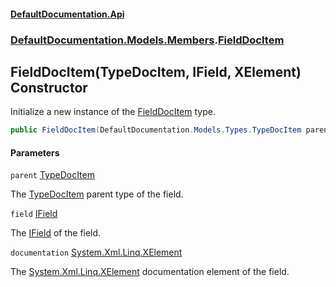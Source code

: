 #### [DefaultDocumentation\.Api](../../../../index.md 'index')
### [DefaultDocumentation\.Models\.Members](../../../../index.md#DefaultDocumentation.Models.Members 'DefaultDocumentation\.Models\.Members').[FieldDocItem](index.md 'DefaultDocumentation\.Models\.Members\.FieldDocItem')

## FieldDocItem\(TypeDocItem, IField, XElement\) Constructor

Initialize a new instance of the [FieldDocItem](index.md 'DefaultDocumentation\.Models\.Members\.FieldDocItem') type\.

```csharp
public FieldDocItem(DefaultDocumentation.Models.Types.TypeDocItem parent, IField field, System.Xml.Linq.XElement? documentation);
```
#### Parameters

<a name='DefaultDocumentation.Models.Members.FieldDocItem.FieldDocItem(DefaultDocumentation.Models.Types.TypeDocItem,IField,System.Xml.Linq.XElement).parent'></a>

`parent` [TypeDocItem](../../Types/TypeDocItem/index.md 'DefaultDocumentation\.Models\.Types\.TypeDocItem')

The [TypeDocItem](../../Types/TypeDocItem/index.md 'DefaultDocumentation\.Models\.Types\.TypeDocItem') parent type of the field\.

<a name='DefaultDocumentation.Models.Members.FieldDocItem.FieldDocItem(DefaultDocumentation.Models.Types.TypeDocItem,IField,System.Xml.Linq.XElement).field'></a>

`field` [IField](https://github.com/icsharpcode/ILSpy 'ICSharpCode\.Decompiler\.TypeSystem\.IField')

The [IField](https://github.com/icsharpcode/ILSpy 'ICSharpCode\.Decompiler\.TypeSystem\.IField') of the field\.

<a name='DefaultDocumentation.Models.Members.FieldDocItem.FieldDocItem(DefaultDocumentation.Models.Types.TypeDocItem,IField,System.Xml.Linq.XElement).documentation'></a>

`documentation` [System\.Xml\.Linq\.XElement](https://docs.microsoft.com/en-us/dotnet/api/System.Xml.Linq.XElement 'System\.Xml\.Linq\.XElement')

The [System\.Xml\.Linq\.XElement](https://docs.microsoft.com/en-us/dotnet/api/System.Xml.Linq.XElement 'System\.Xml\.Linq\.XElement') documentation element of the field\.